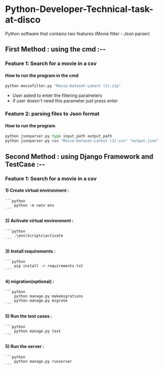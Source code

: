 # Python-Developer-Technical-task-at-disco

Python software that contains two features (Movie filter - Json parser)

## First Method : using the cmd :--

### Feature 1: Search for a movie in a csv
#### How to run the program in the cmd
```python
python moviefilter.py "Movie-Dataset-Latest (1).zip"
```
- User asked to enter the filtering parameters
- If user doesn't need this parameter just press enter

### Feature 2: parsing files to Json format
#### How to run the program
```python
python jsonparser.py type input_path output_path
python jsonparser.py csv "Movie-Dataset-Latest (1).csv" "output.json"
```

## Second Method : using Django Framework and TestCase :--

### Feature 1: Search for a movie in a csv
#### 1) Create virtual environment :

    ```python
        python -m venv env
    ```

#### 2) Activate virtual environment :
    ```python
        .\env\Scripts\activate
    ```

#### 3) Install requirements :
    ```python
        pip install -r requirements.txt
    ```

#### 4) migration(optional) :
    ```python
        python manage.py makemigrations
        python manage.py migrate
    ```

#### 5) Run the test cases :
    ```python
        python manage.py test
    ```

#### 5) Run the server :
    ```python
        python manage.py runserver
    ```
